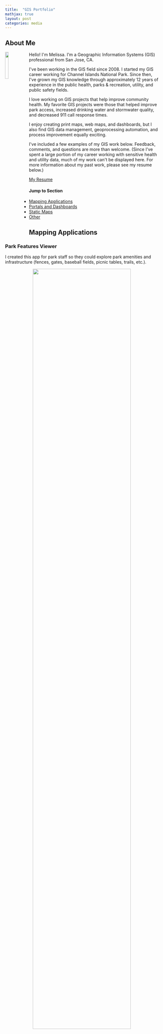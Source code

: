 ```yaml
---
title:  "GIS Portfolio"
mathjax: true
layout: post
categories: media
---
```


## About Me

<img align="left" width="15%" height="15%" src="/assets/myphoto.PNG">

Hello! I'm Melissa. I'm a Geographic Information Systems (GIS) professional from San Jose, CA.

I've been working in the GIS field since 2008. I started my GIS career working for Channel Islands National Park. Since then, I've grown my GIS knowledge through approximately 12 years of experience in the public health, parks & recreation, utility, and public safety fields.

I love working on GIS projects that help improve community health. My favorite GIS projects were those that helped improve park access, increased drinking water and stormwater quality, and decreased 911 call response times.

I enjoy creating print maps, web maps, and dashboards, but I also find GIS data management, geoprocessing automation, and process improvement equally exciting.

I've included a few examples of my GIS work below. Feedback, comments, and questions are more than welcome. (Since I've spent a large portion of my career working with sensitive health and utility data, much of my work can't be displayed here. For more information about my past work, please see my resume below.)

[My Resume](/assets/HayashidaResume_2023.pdf)

#### Jump to Section
- [Mapping Applications](#mapping-applications)
- [Portals and Dashboards](#portals-and-dashboards)
- [Static Maps](#static-maps)
- [Other](#other)

## Mapping Applications

### Park Features Viewer
I created this app for park staff so they could explore park amenities and infrastructure (fences, gates, baseball fields, picnic tables, trails, etc.).

<p align="center">
<img width="80%" height="80%" src="/assets/DistrictAssets_WebApp_Crop.PNG">
</p>

### Park Watch Reporting App
I used Esri's Survey123 to allow park volunteers to submit information about park concerns (e.g. broken benches, downed trees). When volunteers submit this form, supervisors receive email notifications (thanks, Microsoft Flow!) and can track the concerns on a dashboard.

<p align = "center">
<img width="20%" height="20%" src="/assets/park watch.PNG">
</p>

### Tree Inventory App
This app provided urban forestry staff with an easy way to batch edit tree information.

<p align="center">
<img width="80%" height="80%" src="/assets/TreeInventory_DesktopApp_Crop.PNG">
</p>

### Mobile Tree Data Collection
Building off my colleague's work, I maintained tools that allowed an urban forester to track trees, inspections, and simple work orders.

<p align="center">
<img width="50%" height="50%" src="/assets/TreeInventory_MobileApp.PNG">
</p>

### Safe Walking Routes Map
I designed this web map to show suggested walking routes for students. SAMI is a Science and Math Institute located within a large park.

<p align="center">
<img width="50%" height="50%" src="/assets/SAMI_walkingroutes_crop.PNG">
</p>

### Waterfront Mileage
This web map just shows mileage along a trail system.

<p align="center">
<img width="80%" height="80%" src="/assets/tacoma_waterfront_mileage.PNG">
</p>

### Public Notification Address Finder
This app uses an ESRI widget. Users were able to export a list of addresses within a certain distance of parks or buildings. The address lists were then used to create mailers for public meetings.

<p align="center">
<img width="80%" height="80%" src="/assets/AddressFinder_crop.PNG">
</p>

### Coyote/Raccoon Spotter
I used ArcGIS Online to allow community members to capture carnivore sightings. This tool used both Survey123 for ArcGIS and ArcGIS Hub. (Note: I can't take credit for the cool coyote logo.)

<p align="center">
<img width="30%" height="30%" src="/assets/GritCityCarnivore_crop.PNG">
</p>

### Park Utility Viewer
I created this app for park operations and maintenance staff. It was the result of years of work collecting, scanning, and georeferencing as-builts, importing CAD data, digitizing utilities, and conducting utility field checks.

<p align="center">
<img width="80%" height="80%" src="/assets/UtilityFinder_crop.PNG">
</p>

### Park Walk Time Explorer
I made this Esri Story Map to visualize areas within 10 and 15 minute walks from Tacoma parks. (This was created prior to the City of Tacoma's involvement in the Trust for Public Land's cool Park Score analysis.) 

<p align="center">
<img width="80%" height="80%" src="/assets/walktime_storymap_crop.PNG">
</p>

### Simple Mapbox Webmap
This is a very, very simple web map I built with Mapbox tiles and Mapbox GL JS. It shows the location, name, and address of Metro Parks Tacoma properties. I've always used Esri tools to create maps, so I wanted to try something different. I look forward to learning more about Mapbox's capabilities.

To view the map, click [here](/mapboxexamples/example1.html).

[Return to top](#jump-to-section)

## Portals and Dashboards

### COVID Case and Contact Management System
With my GIS and epidemiologist coworkers, I maintained and built dashboards, web maps, and web apps that fed into this COVID case and contact management system. At the peak of COVID response, more than 150 staff members used this system.

<p align="center">
<img width="80%" height="80%" src="/assets/COVIDDashboardEntryPage.png">
</p>

### Parks Department GIS Portal
Working alongside my GIS colleagues, IT staff, and an ESRI advisor, I implemented Portal for ArcGIS on Microsoft Azure. After Portal was stood up, we created various tools for park staff and made them accessible via ArcGIS Enterprise Sites.

<p align="center">
<img width="80%" height="80%" src="/assets/MPT_Portal_Gallery.PNG">
</p>

[Return to top](#jump-to-section)

## Static Maps

### Adaptive Recreation Participants Map
This map shows veteran/active duty adaptive recreation program participants.

<p align="center">
<img width="60%" height="60%" src="/assets/AdaptiveRec_crop.PNG">
</p>

### Anacapa Island Vegetation Transects Map
I made this map many years ago as an intern with Channel Islands National Park. 

<p align="center">
<img width="60%" height="60%" src="/assets/anacapa_vts.jpg">
</p>

### Orchard Map
As an intern with Channel Islands National Park, I collected tree data at Smuggler's Cove and used it to create the following map.

<p align="center">
<img width="50%" height="50%" src="/assets/OliveOrchard_crop.PNG">
</p>

[Return to top](#jump-to-section)

## Other

### GIS Analysis for Prisoners Harbor Environmental Impact Statement
As an intern with Channel Islands National Park, I used GIS to aid in vegetation planning for a fill disposal site on Santa Cruz Island.

Please see Appendix C in [this PDF](/assets/48011 Prisoners Harbor FEIS Appendicies.pdf).


[Return to top](#jump-to-section)
